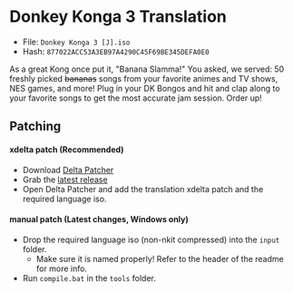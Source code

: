 # Donkey Konga 3 Translation
- File: `Donkey Konga 3 [J].iso`
- Hash: `877022ACC53A3EB97A4290C45F69BE345DEFA0E0`

As a great Kong once put it, "Banana Slamma!" You asked, we served: 50 freshly picked ~~bananas~~ songs from your favorite animes and TV shows, NES games, and more! Plug in your DK Bongos and hit and clap along to your favorite songs to get the most accurate jam session. Order up!

## Patching
#### xdelta patch (Recommended)
- Download [Delta Patcher](https://www.romhacking.net/utilities/704/)
- Grab the [latest release](https://github.com/DOL-Translations/donkey-konga-3/releases/latest/)
- Open Delta Patcher and add the translation xdelta patch and the required language iso.
#### manual patch (Latest changes, Windows only)
- Drop the required language iso (non-nkit compressed) into the `input` folder.
    - Make sure it is named properly! Refer to the header of the readme for more info.
- Run `compile.bat` in the `tools` folder.